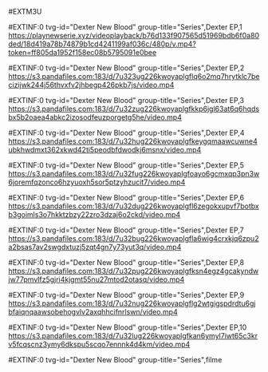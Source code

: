#EXTM3U

#EXTINF:0 tvg-id="Dexter New Blood" group-title="Series",Dexter EP,1
https://playnewserie.xyz/videoplayback/b76d133f907565d51969bdb6f0a80ded/18d419a78b74879b1cd4241199af036c/480p/v.mp4?token=ff805da1952f158ec08b5795091e0bee

#EXTINF:0 tvg-id="Dexter New Blood" group-title="Series",Dexter EP,2
https://s3.pandafiles.com:183/d/7u323ug226kwoyaplgflq6o2mq7hrytklc7becizijwk244j56thvxfv2jhbegp426pkb7js/video.mp4

#EXTINF:0 tvg-id="Dexter New Blood" group-title="Series",Dexter EP,3
https://s3.pandafiles.com:183/d/7u32zug226kwoyaplgfkkp6jgl63at6q6hqdsbx5b2oaea4abkc2izosodfeuzporgetg5he/video.mp4

#EXTINF:0 tvg-id="Dexter New Blood" group-title="Series",Dexter EP,4
https://s3.pandafiles.com:183/d/7u32hug226kwoyaplgfkeygqmaawcuwne4ubkhwdmxt362xkwd42ti5peodbfdwodkj6msnx/video.mp4

#EXTINF:0 tvg-id="Dexter New Blood" group-title="Series",Dexter EP,5
https://s3.pandafiles.com:183/d/7u32fug226kwoyaplgfoayo6gcmxqp3pn3w6joremfqzonco6hzyuoxh5sor5ptzyhzucit7/video.mp4

#EXTINF:0 tvg-id="Dexter New Blood" group-title="Series",Dexter EP,6
https://s3.pandafiles.com:183/d/7u32dug226kwoyaplgfl6zegokxupvf7botbxb3goimls3o7hkktzbzy22zro3dzaj6o2ckd/video.mp4

#EXTINF:0 tvg-id="Dexter New Blood" group-title="Series",Dexter EP,7
https://s3.pandafiles.com:183/d/7u32bug226kwoyaplgfla6wig4crxkjq6zpu2a2bsas7av2swgdxtuzj5zqt4gn7y73yut3q/video.mp4

#EXTINF:0 tvg-id="Dexter New Blood" group-title="Series",Dexter EP,8
https://s3.pandafiles.com:183/d/7u32pug226kwoyaplgfksn4egz4gcakyndwjw77pmvlfz5gjri4kjgmt55nu27mtod2otasq/video.mp4

#EXTINF:0 tvg-id="Dexter New Blood" group-title="Series",Dexter EP,9
https://s3.pandafiles.com:183/d/7u32nug226kwoyaplgflg2wtgigspdrdtu6gjbfaiqnqaawsobehogvlv2axqhhcifnrlswn/video.mp4

#EXTINF:0 tvg-id="Dexter New Blood" group-title="Series",Dexter EP,10
https://s3.pandafiles.com:183/d/7u32lug226kwoyaplgfkan6ymyl7iwt65c3krv5fcqscnz3ymy6dkspu5scqo7ennnk4d4km/video.mp4

#EXTINF:0 tvg-id="Dexter New Blood" group-title="Series",filme

